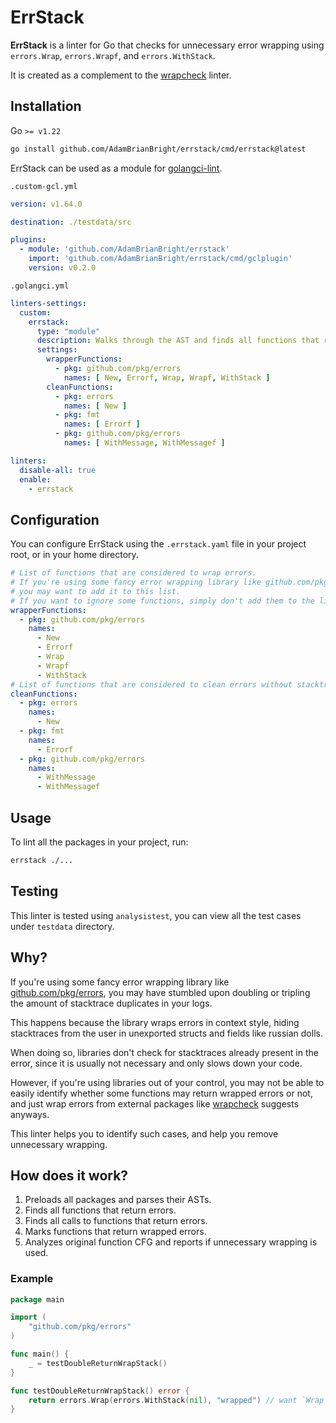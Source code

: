 # ErrStack

**ErrStack** is a linter for Go that checks for unnecessary error wrapping using `errors.Wrap`, `errors.Wrapf`, and
`errors.WithStack`.

It is created as a complement to the [wrapcheck](https://github.com/tomarrell/wrapcheck) linter.

## Installation

Go `>= v1.22`

```bash
go install github.com/AdamBrianBright/errstack/cmd/errstack@latest
```

ErrStack can be used as a module for [golangci-lint](https://golangci-lint.run/usage/linters/#modules).

`.custom-gcl.yml`
```yaml .custom-gcl.yml
version: v1.64.0

destination: ./testdata/src

plugins:
  - module: 'github.com/AdamBrianBright/errstack'
    import: 'github.com/AdamBrianBright/errstack/cmd/gclplugin'
    version: v0.2.0
```

`.golangci.yml`
```yaml .golangci.yml
linters-settings:
  custom:
    errstack:
      type: "module"
      description: Walks through the AST and finds all functions that return an error.
      settings:
        wrapperFunctions:
          - pkg: github.com/pkg/errors
            names: [ New, Errorf, Wrap, Wrapf, WithStack ] 
        cleanFunctions:
          - pkg: errors
            names: [ New ]
          - pkg: fmt
            names: [ Errorf ]
          - pkg: github.com/pkg/errors
            names: [ WithMessage, WithMessagef ]

linters:
  disable-all: true
  enable:
    - errstack
```

## Configuration

You can configure ErrStack using the `.errstack.yaml` file in your project root, or in your home directory.

```yaml
# List of functions that are considered to wrap errors.
# If you're using some fancy error wrapping library like github.com/pkg/errors,
# you may want to add it to this list.
# If you want to ignore some functions, simply don't add them to the list.
wrapperFunctions:
  - pkg: github.com/pkg/errors
    names:
      - New
      - Errorf
      - Wrap
      - Wrapf
      - WithStack
# List of functions that are considered to clean errors without stacktrace.
cleanFunctions:
  - pkg: errors
    names:
      - New
  - pkg: fmt
    names:
      - Errorf
  - pkg: github.com/pkg/errors
    names:
      - WithMessage
      - WithMessagef
```

## Usage

To lint all the packages in your project, run:

```bash
errstack ./...
```

## Testing

This linter is tested using `analysistest`, you can view all the test cases under `testdata` directory.

## Why?

If you're using some fancy error wrapping library
like [github.com/pkg/errors](https://pkg.go.dev/github.com/pkg/errors), you may have stumbled upon doubling or tripling
the amount of stacktrace duplicates in your logs.

This happens because the library wraps errors in context style, hiding stacktraces from the user in unexported structs
and fields like russian dolls.

When doing so, libraries don't check for stacktraces already present in the error, since it is usually not necessary and
only slows down your code.

However, if you're using libraries out of your control, you may not be able to easily identify whether some functions
may return wrapped errors or not, and just wrap errors from external packages
like [wrapcheck](https://github.com/tomarrell/wrapcheck) suggests anyways.

This linter helps you to identify such cases, and help you remove unnecessary wrapping.

## How does it work?

1. Preloads all packages and parses their ASTs.
2. Finds all functions that return errors.
3. Finds all calls to functions that return errors.
4. Marks functions that return wrapped errors.
5. Analyzes original function CFG and reports if unnecessary wrapping is used.

### Example

```go
package main

import (
	"github.com/pkg/errors"
)

func main() {
	_ = testDoubleReturnWrapStack()
}

func testDoubleReturnWrapStack() error {
	return errors.Wrap(errors.WithStack(nil), "wrapped") // want `Wrap call unnecessarily wraps error with stacktrace\. Replace with errors\.WithMessage\(\) or fmt\.Errorf\(\)`
}
```